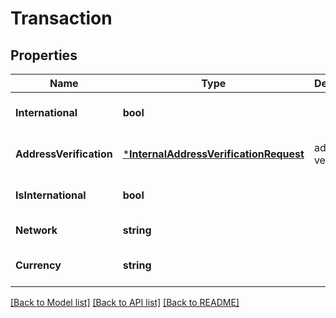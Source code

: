 # Transaction

## Properties
Name | Type | Description | Notes
------------ | ------------- | ------------- | -------------
**International** | **bool** |  | [optional] [default to null]
**AddressVerification** | [***InternalAddressVerificationRequest**](internal_address_verification_request.md) | address verification | [optional] [default to null]
**IsInternational** | **bool** |  | [optional] [default to null]
**Network** | **string** |  | [default to null]
**Currency** | **string** |  | [optional] [default to null]

[[Back to Model list]](../README.md#documentation-for-models) [[Back to API list]](../README.md#documentation-for-api-endpoints) [[Back to README]](../README.md)


